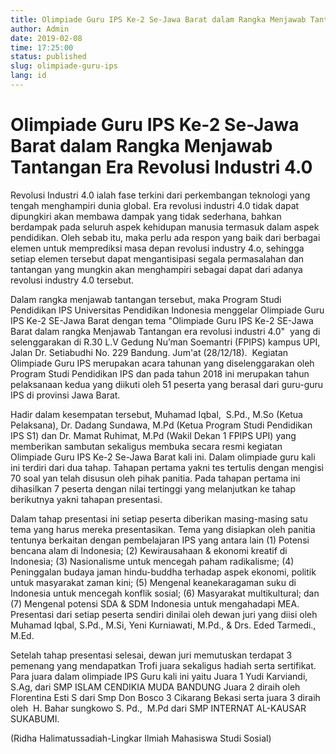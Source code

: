 ```yaml
---
title: Olimpiade Guru IPS Ke-2 Se-Jawa Barat dalam Rangka Menjawab Tantangan Era Revolusi Industri 4.0
author: Admin
date: 2019-02-08
time: 17:25:00
status: published
slug: olimpiade-guru-ips
lang: id
---
```


# Olimpiade Guru IPS Ke-2 Se-Jawa Barat dalam Rangka Menjawab Tantangan Era Revolusi Industri 4.0

Revolusi Industri 4.0 ialah fase terkini dari perkembangan teknologi yang tengah menghampiri dunia global. Era revolusi industri 4.0 tidak dapat dipungkiri akan membawa dampak yang tidak sederhana, bahkan berdampak pada seluruh aspek kehidupan manusia termasuk dalam aspek pendidikan. Oleh sebab itu, maka perlu ada respon yang baik dari berbagai elemen untuk memprediksi masa depan revolusi industry 4.o, sehingga setiap elemen tersebut dapat mengantisipasi segala permasalahan dan tantangan yang mungkin akan menghampiri sebagai dapat dari adanya revolusi industry 4.0 tersebut.

Dalam rangka menjawab tantangan tersebut, maka Program Studi Pendidikan IPS Universitas Pendidikan Indonesia menggelar Olimpiade Guru IPS Ke-2 SE-Jawa Barat dengan tema "Olimpiade Guru IPS Ke-2 SE-Jawa Barat dalam rangka Menjawab Tantangan era revolusi industri 4.0"  yang di selenggarakan di R.30 L.V Gedung Nu’man Soemantri (FPIPS) kampus UPI, Jalan Dr. Setiabudhi No. 229 Bandung. Jum'at (28/12/18).  Kegiatan Olimpiade Guru IPS merupakan acara tahunan yang diselenggarakan oleh Program Studi Pendidikan IPS dan pada tahun 2018 ini merupakan tahun pelaksanaan kedua yang diikuti oleh 51 peserta yang berasal dari guru-guru IPS di provinsi Jawa Barat.

Hadir dalam kesempatan tersebut, Muhamad Iqbal,  S.Pd., M.So (Ketua Pelaksana), Dr. Dadang Sundawa, M.Pd (Ketua Program Studi Pendidikan IPS S1) dan Dr. Mamat Ruhimat, M.Pd (Wakil Dekan 1 FPIPS UPI) yang memberikan sambutan sekaligus membuka secara resmi kegiatan Olimpiade Guru IPS Ke-2 Se-Jawa Barat kali ini. Dalam olimpiade guru kali ini terdiri dari dua tahap. Tahapan pertama yakni tes tertulis dengan mengisi 70 soal yan telah disusun oleh pihak panitia. Pada tahapan pertama ini dihasilkan 7 peserta dengan nilai tertinggi yang melanjutkan ke tahap berikutnya yakni tahapan presentasi.

Dalam tahap presentasi ini setiap peserta diberikan masing-masing satu tema yang harus mereka presentasikan. Tema yang disiapkan oleh panitia tentunya berkaitan dengan pembelajaran IPS yang antara lain (1) Potensi bencana alam di Indonesia; (2) Kewirausahaan & ekonomi kreatif di Indonesia; (3) Nasionalisme untuk mencegah paham radikalisme; (4) Peninggalan budaya jaman hindu-buddha terhadap aspek ekonomi, politik untuk masyarakat zaman kini; (5) Mengenal keanekaragaman suku di Indonesia untuk mencegah konflik sosial; (6) Masyarakat multikultural; dan (7) Mengenal potensi SDA & SDM Indonesia untuk mengahadapi MEA. Presentasi dari setiap peserta sendiri dinilai oleh dewan juri yang diisi oleh Muhamad Iqbal, S.Pd., M.Si, Yeni Kurniawati, M.Pd., & Drs. Eded Tarmedi., M.Ed.

Setelah tahap presentasi selesai, dewan juri memutuskan terdapat 3 pemenang yang mendapatkan Trofi juara sekaligus hadiah serta sertifikat. Para juara dalam olimpiade IPS Guru kali ini yaitu Juara 1 Yudi Karviandi, S.Ag, dari SMP ISLAM CENDIKIA MUDA BANDUNG Juara 2 diraih oleh Florentina Esti S dari Smp Don Bosco 3 Cikarang Bekasi serta juara 3 diraih oleh  H. Bahar sungkowo S. Pd.,  M.Pd dari SMP INTERNAT AL-KAUSAR SUKABUMI.

(Ridha Halimatussadiah-Lingkar Ilmiah Mahasiswa Studi Sosial)